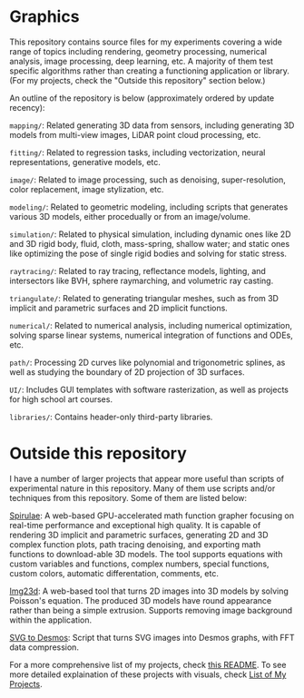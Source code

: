 # Graphics

This repository contains source files for my experiments covering a wide range of topics including rendering, geometry processing, numerical analysis, image processing, deep learning, etc. A majority of them test specific algorithms rather than creating a functioning application or library. (For my projects, check the "Outside this repository" section below.)

An outline of the repository is below (approximately ordered by update recency):

`mapping/`: Related generating 3D data from sensors, including generating 3D models from multi-view images, LiDAR point cloud processing, etc.

`fitting/`: Related to regression tasks, including vectorization, neural representations, generative models, etc.

`image/`: Related to image processing, such as denoising, super-resolution, color replacement,  image stylization, etc.

`modeling/`: Related to geometric modeling, including scripts that generates various 3D models, either procedually or from an image/volume.

`simulation/`: Related to physical simulation, including dynamic ones like 2D and 3D rigid body, fluid, cloth, mass-spring, shallow water; and static ones like optimizing the pose of single rigid bodies and solving for static stress.

`raytracing/`: Related to ray tracing, reflectance models, lighting, and intersectors like BVH, sphere raymarching, and volumetric ray casting.

`triangulate/`: Related to generating triangular meshes, such as from 3D implicit and parametric surfaces and 2D implicit functions.

`numerical/`: Related to numerical analysis, including numerical optimization, solving sparse linear systems, numerical integration of functions and ODEs, etc.

`path/`: Processing 2D curves like polynomial and trigonometric splines, as well as studying the boundary of 2D projection of 3D surfaces.

`UI/`: Includes GUI templates with software rasterization, as well as projects for high school art courses.

`libraries/`: Contains header-only third-party libraries.


# Outside this repository

I have a number of larger projects that appear more useful than scripts of experimental nature in this repository. Many of them use scripts and/or techniques from this repository. Some of them are listed below:

[Spirulae](https://github.com/harry7557558/spirulae): A web-based GPU-accelerated math function grapher focusing on real-time performance and exceptional high quality. It is capable of rendering 3D implicit and parametric surfaces, generating 2D and 3D complex function plots, path tracing denoising, and exporting math functions to download-able 3D models. The tool supports equations with custom variables and functions, complex numbers, special functions, custom colors, automatic differentation, comments, etc.

[Img23d](https://github.com/harry7557558/img23d): A web-based tool that turns 2D images into 3D models by solving Poisson's equation. The produced 3D models have round appearance rather than being a simple extrusion. Supports removing image background within the application.

[SVG to Desmos](https://github.com/harry7557558/svg-to-desmos): Script that turns SVG images into Desmos graphs, with FFT data compression.

For a more comprehensive list of my projects, check [this README](https://github.com/harry7557558/harry7557558.github.io?tab=readme-ov-file#harry7557558s-website). To see more detailed explaination of these projects with visuals, check [List of My Projects](https://github.com/harry7557558/harry7557558/blob/master/list-of-projects.md).
